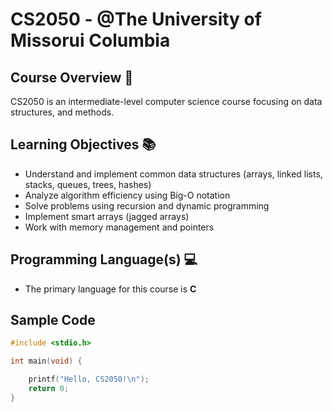 # CS2050 - @The University of Missorui Columbia 

## Course Overview 🏫
CS2050 is an intermediate-level computer science course focusing on data structures, and methods. 

## Learning Objectives 📚
- Understand and implement common data structures (arrays, linked lists, stacks, queues, trees, hashes) 
- Analyze algorithm efficiency using Big-O notation
- Solve problems using recursion and dynamic programming
- Implement smart arrays (jagged arrays) 
- Work with memory management and pointers

## Programming Language(s) 💻
- The primary language for this course is **C**

## Sample Code

```c
#include <stdio.h>

int main(void) {

    printf("Hello, CS2050!\n");
    return 0; 
}
